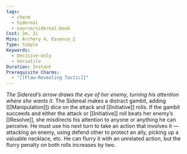 ```yaml
---
tags:
  - charm
  - Sidereal
  - source/sidereal-book
Cost: 3m, 2i
Mins: Archery 4, Essence 2
Type: Simple
Keywords:
  - Decisive-only
  - Versatile
Duration: Instant
Prerequisite Charms:
  - "[[Flaw-Revealing Tactic]]"
---
```

*The Sidereal’s arrow draws the eye of her enemy, turning his attention where she wants it.*
The Sidereal makes a distract gambit, adding ([[Manipulation]]) dice on the attack and [[Initiative]] rolls. If the gambit succeeds and either the attack or [[Initiative]] roll beats her enemy’s [[Resolve]], she misdirects his attention to anyone or anything he can perceive. He must use his next turn to take an action that involves it — attacking an enemy, using defend other to protect an ally, picking up a valuable necklace, etc. He can flurry it with an unrelated action, but the flurry penalty on both rolls increases by two.